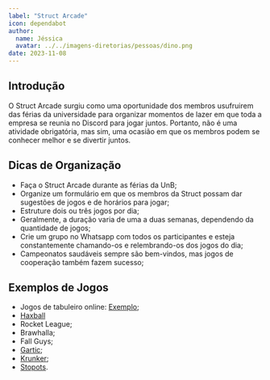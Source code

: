 ```yaml
---
label: "Struct Arcade"
icon: dependabot
author:
  name: Jéssica
  avatar: ../../imagens-diretorias/pessoas/dino.png
date: 2023-11-08
---
```


## Introdução

O Struct Arcade surgiu como uma oportunidade dos membros usufruirem das férias da universidade para organizar momentos de lazer em que toda a empresa se reunia no Discord para jogar juntos. Portanto, não é uma atividade obrigatória, mas sim, uma ocasião em que os membros podem se conhecer melhor e se divertir juntos.

## Dicas de Organização

- Faça o Struct Arcade durante as férias da UnB;
- Organize um formulário em que os membros da Struct possam dar sugestões de jogos e de horários para jogar;
- Estruture dois ou três jogos por dia;
- Geralmente, a duração varia de uma a duas semanas, dependendo da quantidade de jogos;
- Crie um grupo no Whatsapp com todos os participantes e esteja constantemente chamando-os e relembrando-os dos jogos do dia;
- Campeonatos saudáveis sempre são bem-vindos, mas jogos de cooperação também fazem sucesso;

## Exemplos de Jogos

- Jogos de tabuleiro online: [Exemplo](https://www.google.com/url?sa=t&rct=j&q=&esrc=s&source=web&cd=&ved=2ahUKEwjk6MXgq7SCAxUlr5UCHYMSDQcQFnoECAUQAQ&url=https%3A%2F%2Fen.boardgamearena.com%2F&usg=AOvVaw1sy2cW_He0TdfsiLgoH8q7&opi=89978449);
- [Haxball](https://www.google.com/url?sa=t&rct=j&q=&esrc=s&source=web&cd=&cad=rja&uact=8&ved=2ahUKEwjMzaWHrLSCAxWCqJUCHb4zCNYQFnoECAEQAQ&url=https%3A%2F%2Fwww.haxball.com%2F&usg=AOvVaw1EQA_MGHmf7ZmQQUmbrKnb&opi=89978449)
- Rocket League;
- Brawhalla;
- Fall Guys;
- [Gartic](https://www.google.com/url?sa=t&rct=j&q=&esrc=s&source=web&cd=&cad=rja&uact=8&ved=2ahUKEwiY0bvbrLSCAxVslJUCHXsWCCoQFnoECAUQAQ&url=https%3A%2F%2Fgartic.com.br%2F&usg=AOvVaw0XONddmB256VuasQm8QA5z&opi=89978449);
- [Krunker](https://www.google.com/url?sa=t&rct=j&q=&esrc=s&source=web&cd=&cad=rja&uact=8&ved=2ahUKEwiF5-bjrLSCAxUBNTUKHWC-CFkQFnoECAUQAQ&url=https%3A%2F%2Fkrunker.io%2F&usg=AOvVaw21ua4Y0_48TviFCpcni_Kc&opi=89978449);
- [Stopots](https://www.google.com/url?sa=t&rct=j&q=&esrc=s&source=web&cd=&cad=rja&uact=8&ved=2ahUKEwi46qbwrLSCAxXrpZUCHcgEAQ8QFnoECAYQAQ&url=https%3A%2F%2Fstopots.com%2Fpt%2F&usg=AOvVaw1Hk_YXbYz4fhlgAqs0yBED&opi=89978449).
